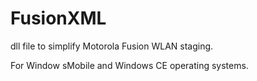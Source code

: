 FusionXML
=========

dll file to simplify Motorola Fusion WLAN staging.

For Window sMobile and Windows CE operating systems.

